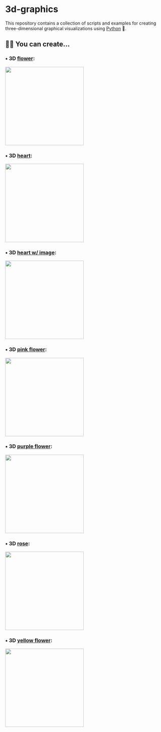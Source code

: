 # 3d-graphics

This repository contains a collection of scripts and examples for creating three-dimensional graphical visualizations using [Python](https://www.python.org/) 🐍. 

## 🧑‍💻 You can create...

### • 3D [flower](https://www.instagram.com/p/C3tPyzZPw0m/):

<img src="https://github.com/Sandreke/3d-graphics/assets/64377961/282d07e8-9e81-4cdb-a2dc-5a1f85a98f16" width="250" height="250"/>


### • 3D [heart](https://www.instagram.com/p/C2fRAemLipW/):

<img src="https://github.com/Sandreke/3d-graphics/assets/64377961/f102bce1-dd18-4cec-b828-116f7ebfea28" width="250" height="250"/>


### • 3D [heart w/ image](https://www.instagram.com/p/C5jvUwuPM58/):

<img src="https://github.com/Sandreke/3d-graphics/assets/64377961/bc34f261-1391-42f3-90d4-5c384ea051f5" width="250" height="250"/>


### • 3D [pink flower](https://www.instagram.com/p/C56CxIDrp7V/):

<img src="https://github.com/Sandreke/3d-graphics/assets/64377961/d559c315-b1e9-4fcb-a762-70e0cc2f5ea7" width="250" height="250"/>


### • 3D [purple flower](https://www.instagram.com/p/C4RjQVQLqVr/):

<img src="https://github.com/Sandreke/3d-graphics/assets/64377961/0e70d873-71e9-4a62-8780-dac94cfda7c8" width="250" height="250"/>


### • 3D [rose](https://www.instagram.com/p/C4ObqB9P7AM/):

<img src="https://github.com/Sandreke/3d-graphics/assets/64377961/6ea7b866-541e-40ee-8477-886924fff411" width="250" height="250"/>


### • 3D [yellow flower](https://www.instagram.com/p/C4_8P-NLlwt/):

<img src="https://github.com/Sandreke/3d-graphics/assets/64377961/9e9eced6-bb9b-4a51-9056-c6cef34b480f" width="250" height="250"/>
